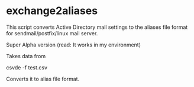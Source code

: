 # exchange2aliases
This script converts Active Directory mail settings to the aliases file format for sendmail/postfix/linux mail server.

Super Alpha version (read: It works in my environment)

Takes data from

csvde -f test.csv


Converts it to alias file format.
